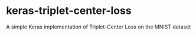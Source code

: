 # keras-triplet-center-loss
A simple Keras implementation of Triplet-Center Loss on the MNIST dataset


